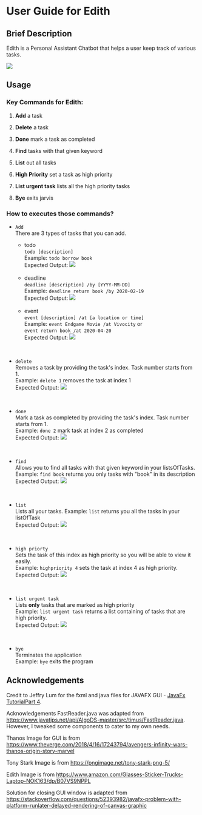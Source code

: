 # User Guide for Edith

## Brief Description
Edith is a Personal Assistant Chatbot that helps a user keep track of various tasks.

![](edith.jpg)

## Usage

### Key Commands for Edith: 

1. **Add** a task

2. **Delete** a task

3. **Done** mark a task as completed

4. **Find** tasks with that given keyword

5. **List** out all tasks

6. **High Priority** set a task as high priority

7. **List urgent task** lists all the high priority tasks

8. **Bye** exits jarvis


<h3>How to executes those commands? </h3>

 - `Add` <br>
 There are 3 types of tasks that you can add. 
    - todo <br>
    `todo [description]` <br>
     Example: `todo borrow book`<br>
     Expected Output: 
     ![](todo_success_image.png)
                     
     <br>
     
    - deadline <br>
    `deadline [description] /by [YYYY-MM-DD]` <br>
    Example: `deadline return book /by 2020-02-19` <br>
    Expected Output: 
    ![](deadline_success_image.png)
                
    <br>
    
    - event <br>
    `event [description] /at [a location or time]` <br>
    Example: `event Endgame Movie /at Vivocity` or <br>
    `event return book /at 2020-04-20` <br>
    Expected Output: 
    ![](event_success_image.png)
                 
<br>

- `delete` <br>
    Removes a task by providing the task's index.
    Task number starts from 1. <br>
    Example: `delete 1` removes the task at index 1 <br>
    Expected Output: 
    ![](delete_success_image.png)
                   
    
<br> 

- `done` <br>
    Mark a task as completed by providing the task's index.
    Task number starts from 1. <br>
    Example: `done 2` mark task at index 2 as completed <br>
    Expected Output: 
    ![](done_success_image.png)
                

<br>

- `find` <br>
    Allows you to find all tasks with that given keyword in your listsOfTasks. <br>
    Example: `find book` returns you only tasks with "book" in its description <br>
    Expected Output: 
    ![](find_success_image.png)
                  

<br>

- `list` <br>
    Lists all your tasks.
    Example: `list` returns you all the tasks in your listOfTask <br>
    Expected Output: 
    ![](list_success_image.png)
          

<br>

- `high priorty` <br>
    Sets the task of this index as high priority so you will be able to view it easily.
    <br>
    Example: `highpriority 4` sets the task at index 4 as high priority. <br>
    Expected Output: 
    ![](highpriority_success_image.png)

    
    
<br>
 
- `list urgent task` <br>
    Lists **only** tasks that are marked as high priority <br>
    Example: `list urgent task` returns a list containing of tasks that are high priority.
    <br>
    Expected Output: 
    ![](listurgenttask_success_image.png)
     
                     
<br>    

- `bye` <br>
    Terminates the application <br>
    Example: `bye` exits the program 
    
    
    
## Acknowledgements
Credit to Jeffry Lum for the fxml and java files for JAVAFX GUI -  [JavaFx TutorialPart 4](https://github.com/nus-cs2103-AY1920S2/duke/blob/master/tutorials/javaFxTutorialPart4.md).  

Acknowledgements FastReader.java was adapted from https://www.javatips.net/api/AlgoDS-master/src/timus/FastReader.java. However, I tweaked some components to cater to my own needs.

Thanos Image for GUI is from https://www.theverge.com/2018/4/16/17243794/avengers-infinity-wars-thanos-origin-story-marvel

Tony Stark Image is from https://pngimage.net/tony-stark-png-5/

Edith Image is from https://www.amazon.com/Glasses-Sticker-Trucks-Laptop-NOK163/dp/B07VS9NPPL

Solution for closing GUI window is adapted from https://stackoverflow.com/questions/52393982/javafx-problem-with-platform-runlater-delayed-rendering-of-canvas-graphic

